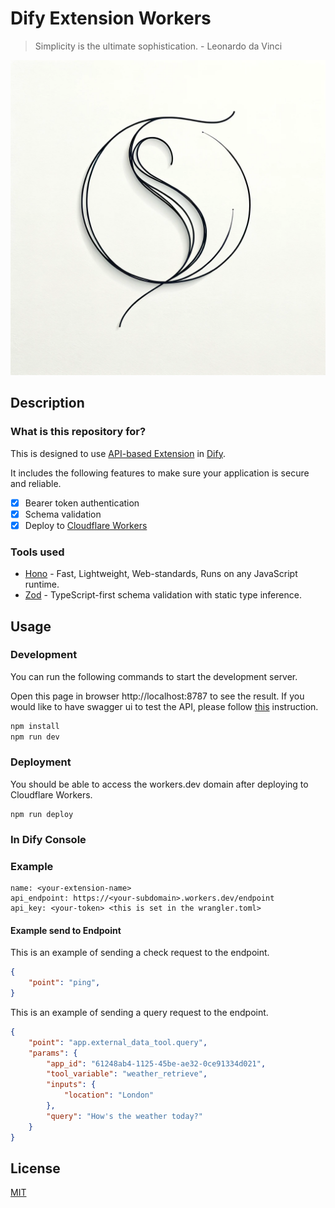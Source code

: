# Dify Extension Workers

> Simplicity is the ultimate sophistication. - Leonardo da Vinci

![img](./assets/simplicity.png)
## Description

### What is this repository for?

This is designed to use [API-based Extension](https://docs.dify.ai/advanced/extension/api_based_extension) in [Dify](https://dify.ai/).

It includes the following features to make sure your application is secure and reliable.

- [x] Bearer token authentication
- [x] Schema validation
- [x] Deploy to [Cloudflare Workers](https://workers.cloudflare.com/)

### Tools used

- [Hono](https://hono.dev/) - Fast, Lightweight, Web-standards, Runs on any JavaScript runtime.
- [Zod](https://zod.dev/) - TypeScript-first schema validation with static type inference.

## Usage

### Development

You can run the following commands to start the development server.

Open this page in browser http://localhost:8787 to see the result. If you would like to have swagger ui to test the API, please follow [this](https://github.com/honojs/middleware/tree/main/packages/swagger-ui) instruction.

```bash
npm install
npm run dev
```

### Deployment

You should be able to access the workers.dev domain after deploying to Cloudflare Workers.

```
npm run deploy
```

### In Dify Console

### Example

```
name: <your-extension-name>
api_endpoint: https://<your-subdomain>.workers.dev/endpoint
api_key: <your-token> <this is set in the wrangler.toml> 
```

#### Example send to Endpoint

This is an example of sending a check request to the endpoint.

```json
{
    "point": "ping",
}
```

This is an example of sending a query request to the endpoint.
```json
{
    "point": "app.external_data_tool.query",
    "params": {
        "app_id": "61248ab4-1125-45be-ae32-0ce91334d021",
        "tool_variable": "weather_retrieve",
        "inputs": {
            "location": "London"
        },
        "query": "How's the weather today?"
    }
}
```
## License

[MIT](./LICENSE.md)